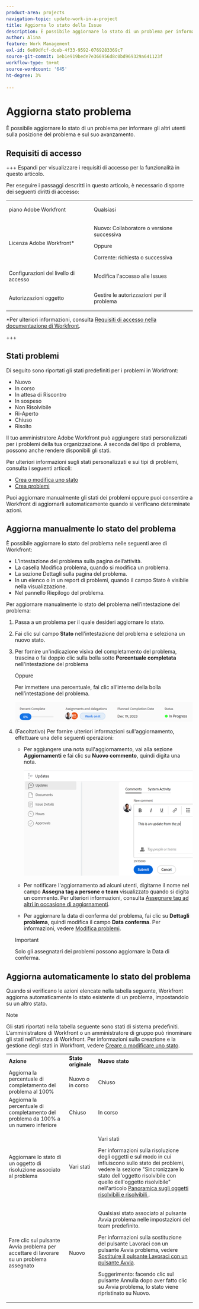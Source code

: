 ```yaml
---
product-area: projects
navigation-topic: update-work-in-a-project
title: Aggiorna lo stato della Issue
description: È possibile aggiornare lo stato di un problema per informare gli altri utenti sulla posizione del problema e sul suo avanzamento.
author: Alina
feature: Work Management
exl-id: 6e09dfcf-dceb-4f33-9592-0769283369c7
source-git-commit: 1eb1e919bede7e366956d8c0bd969329a641123f
workflow-type: tm+mt
source-wordcount: '645'
ht-degree: 3%

---
```


# Aggiorna stato problema

<!--Audited: 01/2024-->

È possibile aggiornare lo stato di un problema per informare gli altri utenti sulla posizione del problema e sul suo avanzamento.

## Requisiti di accesso

+++ Espandi per visualizzare i requisiti di accesso per la funzionalità in questo articolo.

Per eseguire i passaggi descritti in questo articolo, è necessario disporre dei seguenti diritti di accesso:

<table style="table-layout:auto"> 
 <col> 
 <col> 
 <tbody> 
  <tr> 
   <td role="rowheader">piano Adobe Workfront</td> 
   <td> <p>Qualsiasi</p> </td> 
  </tr> 
  <tr> 
   <td role="rowheader">Licenza Adobe Workfront*</td> 
   <td> <p>Nuovo: Collaboratore o versione successiva</p>
   Oppure
   <p>Corrente: richiesta o successiva</p>
   </td> 
  </tr> 
  <tr> 
   <td role="rowheader">Configurazioni del livello di accesso</td> 
   <td> <p>Modifica l'accesso alle Issues</p> </td> 
  </tr> 
  <tr> 
   <td role="rowheader">Autorizzazioni oggetto</td> 
   <td> <p>Gestire le autorizzazioni per il problema</p> </td> 
  </tr> 
 </tbody> 
</table>

*Per ulteriori informazioni, consulta [Requisiti di accesso nella documentazione di Workfront](/help/quicksilver/administration-and-setup/add-users/access-levels-and-object-permissions/access-level-requirements-in-documentation.md).

+++

## Stati problemi

Di seguito sono riportati gli stati predefiniti per i problemi in Workfront:

* Nuovo
* In corso
* In attesa di Riscontro
* In sospeso
* Non Risolvibile
* Ri-Aperto
* Chiuso
* Risolto

Il tuo amministratore Adobe Workfront può aggiungere stati personalizzati per i problemi della tua organizzazione. A seconda del tipo di problema, possono anche rendere disponibili gli stati.

Per ulteriori informazioni sugli stati personalizzati e sui tipi di problemi, consulta i seguenti articoli:

* [Crea o modifica uno stato](../../../administration-and-setup/customize-workfront/creating-custom-status-and-priority-labels/create-or-edit-a-status.md)
* [Crea problemi](../../../manage-work/issues/manage-issues/create-issues.md)

Puoi aggiornare manualmente gli stati dei problemi oppure puoi consentire a Workfront di aggiornarli automaticamente quando si verificano determinate azioni.

## Aggiorna manualmente lo stato del problema

È possibile aggiornare lo stato del problema nelle seguenti aree di Workfront:

* L’intestazione del problema sulla pagina dell’attività.
* La casella Modifica problema, quando si modifica un problema.
* La sezione Dettagli sulla pagina del problema.
* In un elenco o in un report di problemi, quando il campo Stato è visibile nella visualizzazione.
* Nel pannello Riepilogo del problema.

Per aggiornare manualmente lo stato del problema nell’intestazione del problema:

1. Passa a un problema per il quale desideri aggiornare lo stato.
1. Fai clic sul campo **Stato** nell&#39;intestazione del problema e seleziona un nuovo stato.
1. Per fornire un&#39;indicazione visiva del completamento del problema, trascina o fai doppio clic sulla bolla sotto **Percentuale completata** nell&#39;intestazione del problema

   Oppure

   Per immettere una percentuale, fai clic all’interno della bolla nell’intestazione del problema.

   ![](assets/nwe-updatetaskpercentinheader-350x54.png)

1. (Facoltativo) Per fornire ulteriori informazioni sull&#39;aggiornamento, effettuare una delle seguenti operazioni:

   * Per aggiungere una nota sull&#39;aggiornamento, vai alla sezione **Aggiornamenti** e fai clic su **Nuovo commento**, quindi digita una nota.

     ![](assets/nwe-issue-update-stream-message-box-350x125.png)

   * Per notificare l&#39;aggiornamento ad alcuni utenti, digitarne il nome nel campo **Assegna tag a persone o team** visualizzato quando si digita un commento. Per ulteriori informazioni, consulta [Assegnare tag ad altri in occasione di aggiornamenti](../../../workfront-basics/updating-work-items-and-viewing-updates/tag-others-on-updates.md).
   * Per aggiornare la data di conferma del problema, fai clic su **Dettagli problema**, quindi modifica il campo **Data conferma**. Per informazioni, vedere [Modifica problemi](/help/quicksilver/manage-work/issues/manage-issues/edit-issues.md).


   >[!IMPORTANT]
   >
   >  Solo gli assegnatari dei problemi possono aggiornare la Data di conferma.



<!--Old instructions, in old commenting: 

When you are updating an issue status, you can also add an explanation about the new status and change other issue information such as the commit date.

1. Go to an issue that you are assigned to for which you want to update the status.
1. Click the **Status** field in the issue header and select a new status.

   ![](assets/nwe-issue-status-expanded-in-header-350x370.png)

1. To provide a visual indication of issue completion, drag or double-click the bubble under **Percent Complete** in the header of the issue.

   Or

   Click inside the bubble in the header of the issue to enter a percentage.

   ![](assets/nwe-updatetaskpercentinheader-350x54.png)

-->

## Aggiorna automaticamente lo stato del problema

Quando si verificano le azioni elencate nella tabella seguente, Workfront aggiorna automaticamente lo stato esistente di un problema, impostandolo su un altro stato.

>[!NOTE]
>
>Gli stati riportati nella tabella seguente sono stati di sistema predefiniti. L’amministratore di Workfront o un amministratore di gruppo può rinominare gli stati nell’istanza di Workfront. Per informazioni sulla creazione e la gestione degli stati in Workfront, vedere [Creare o modificare uno stato](../../../administration-and-setup/customize-workfront/creating-custom-status-and-priority-labels/create-or-edit-a-status.md).

<table style="table-layout:auto"> 
 <col> 
 <col> 
 <col> 
 <tbody> 
  <tr> 
   <td><b>Azione</b></td> 
   <td><b>Stato originale</b></td> 
   <td><b>Nuovo stato</b></td> 
  </tr> 
  <tr> 
   <td>Aggiorna la percentuale di completamento del problema al 100%</td> 
   <td>Nuovo o in corso</td> 
   <td>Chiuso</td> 
  </tr> 
  <tr> 
   <td>Aggiorna la percentuale di completamento del problema da 100% a un numero inferiore</td> 
   <td>Chiuso </td> 
   <td>In corso</td> 
  </tr> 
  <tr> 
   <td>Aggiornare lo stato di un oggetto di risoluzione associato al problema</td> 
   <td>Vari stati</td> 
   <td> <p>Vari stati</p> <p>Per informazioni sulla risoluzione degli oggetti e sul modo in cui influiscono sullo stato dei problemi, vedere la sezione "Sincronizzare lo stato dell'oggetto risolvibile con quello dell'oggetto risolvibile" nell'articolo <a href="../../../manage-work/issues/convert-issues/resolving-and-resolvable-objects.md" class="MCXref xref">Panoramica sugli oggetti risolvibili e risolvibili </a>.</p> </td> 
  </tr> 
  <tr data-mc-conditions=""> 
   <td><span>Fare clic sul pulsante Avvia problema per accettare di lavorare su un problema assegnato</span> </td> 
   <td><span>Nuovo</span> </td> 
   <td> <p>Qualsiasi stato associato al pulsante Avvia problema nelle impostazioni del team predefinito. </p> <p>Per informazioni sulla sostituzione del pulsante Lavoraci con un pulsante Avvia problema, vedere <span href="../../../people-teams-and-groups/create-and-manage-teams/work-on-it-button-to-start-button.md"><a href="../../../people-teams-and-groups/create-and-manage-teams/work-on-it-button-to-start-button.md" class="MCXref xref">Sostituire il pulsante Lavoraci con un pulsante Avvia</a></span><span>.</span> </p> <p>Suggerimento: facendo clic sul pulsante Annulla <span data-mc-conditions="QuicksilverOrClassic.Quicksilver"></span> dopo aver fatto clic su Avvia problema, lo stato viene ripristinato su Nuovo. </p> </td> 
  </tr> 
 </tbody> 
</table>

